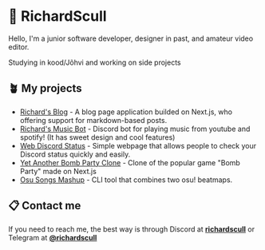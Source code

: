 # 🌿 RichardScull
Hello, I'm a junior software developer, designer in past, and amateur video editor.

Studying in kood/Jõhvi and working on side projects

## 🪴 My projects

- [Richard's Blog](https://github.com/richardscull/Richards-Blog) - A blog page application builded on Next.js, who offering support for markdown-based posts.
- [Richard's Music Bot](https://github.com/richardscull/RichardsMusicBot) - Discord bot for playing music from youtube and spotify! (It has sweet design and cool features)
- [Web Discord Status](https://github.com/richardscull/WebDiscordStatus) - Simple webpage that allows people to check your Discord status quickly and easily.
- [Yet Another Bomb Party Clone](https://github.com/richardscull/YetAnotherBombPartyClone) - Clone of the popular game "Bomb Party" made on Next.js 
- [Osu Songs Mashup](https://github.com/richardscull/Osu-Songs-Mashup) - CLI tool that combines two osu! beatmaps. 

## 📋 Contact me
If you need to reach me, the best way is through Discord at [**richardscull**](https://discordapp.com/users/228223085759692802) or Telegram at [**@richardscull**](https://t.me/richardscull)
